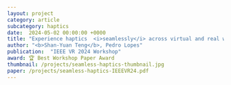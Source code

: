 ```yaml
---
layout: project
category: article
subcategory: haptics
date:  2024-05-02 00:00:00 +0000
title: "Experience haptics  <i>seamlessly</i> across virtual and real worlds"
author: "<b>Shan-Yuan Teng</b>, Pedro Lopes"
publication:  "IEEE VR 2024 Workshop"
award: 🏆 Best Workshop Paper Award
thumbnail: /projects/seamless-haptics-thumbnail.jpg
paper: /projects/seamless-haptics-IEEEVR24.pdf
---
```

